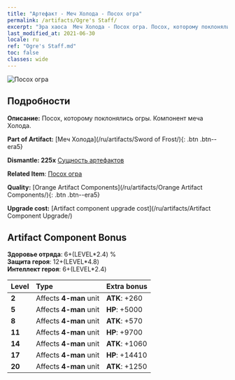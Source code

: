 ```yaml
---
title: "Артефакт - Меч Холода - Посох огра"
permalink: /artifacts/Ogre's Staff/
excerpt: "Эра хаоса  Меч Холода - Посох огра. Посох, которому поклонялись огры. Компонент меча Холода."
last_modified_at: 2021-06-30
locale: ru
ref: "Ogre's Staff.md"
toc: false
classes: wide
---
```


 ![Посох огра](/images/t/artifact_40434.png)



## Подробности

 **Описание:** Посох, которому поклонялись огры. Компонент меча Холода.

 **Part of Artifact:** [Меч Холода](/ru/artifacts/Sword of Frost/){: .btn .btn--era5}

 **Dismantle: 225x** [Сущность артефактов](/ItemsRU/con_905/)

 **Related Item**: [Посох огра](/ItemsRU/art_163/)

 **Quality:** [Orange Artifact Components](/ru/artifacts/Orange Artifact Components/){: .btn .btn--era5}

 **Upgrade cost:** [Artifact component upgrade cost](/ru/artifacts/Artifact Component Upgrade/)

## Artifact Component Bonus

  **Здоровье отряда**: 6+(LEVEL\*2.4) %<br/>**Защита героя**: 12+(LEVEL\*4.8)<br/>**Интеллект героя**: 6+(LEVEL\*2.4)

  |  Level  | Type |    Extra bonus  | 
  |:--------|:-----|:----------------| 
  | **2** | Affects **4-man** unit | **ATK**: +260 | 
  | **5** | Affects **4-man** unit | **HP**: +5000 | 
  | **8** | Affects **4-man** unit | **ATK**: +570 | 
  | **11** | Affects **4-man** unit | **HP**: +9700 | 
  | **14** | Affects **4-man** unit | **ATK**: +1060 | 
  | **17** | Affects **4-man** unit | **HP**: +14410 | 
  | **20** | Affects **4-man** unit | **ATK**: +1250 | 

